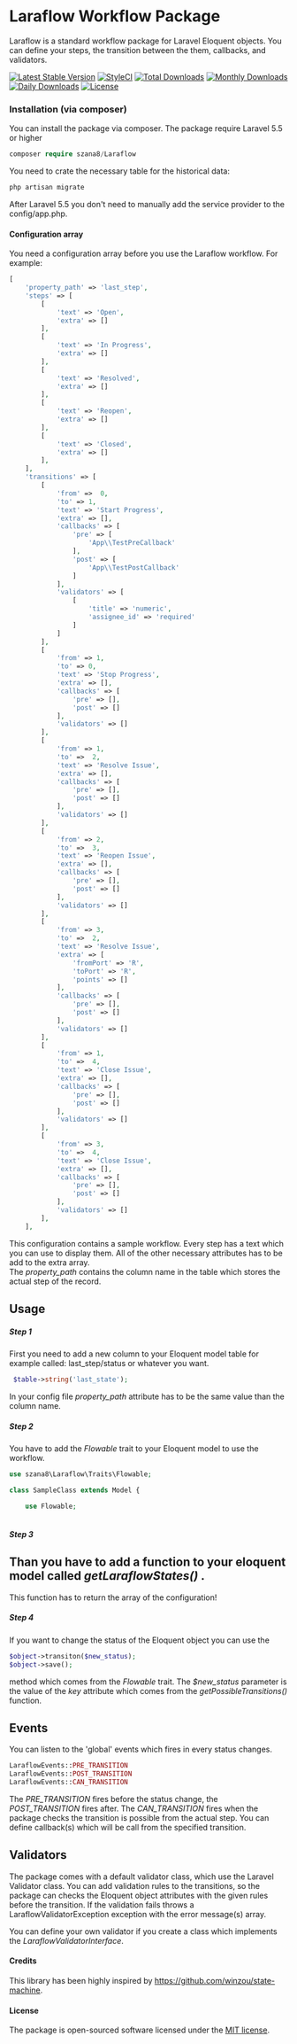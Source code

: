 # Laraflow Workflow Package
Laraflow is a standard workflow package for Laravel Eloquent objects. You can define your steps, 
the transition between the them, callbacks, and validators.  

[![Latest Stable Version](https://poser.pugx.org/szana8/laraflow/v/stable)](https://packagist.org/packages/szana8/laraflow)
[![StyleCI](https://github.styleci.io/repos/141295529/shield?branch=master)](https://github.styleci.io/repos/141295529)
[![Total Downloads](https://poser.pugx.org/szana8/laraflow/downloads)](https://packagist.org/packages/szana8/laraflow)
[![Monthly Downloads](https://poser.pugx.org/szana8/laraflow/d/monthly)](https://packagist.org/packages/szana8/laraflow)
[![Daily Downloads](https://poser.pugx.org/szana8/laraflow/d/daily)](https://packagist.org/packages/szana8/laraflow)
[![License](https://poser.pugx.org/szana8/laraflow/license)](https://packagist.org/packages/szana8/laraflow)
### Installation (via composer)
You can install the package via composer. The package require Laravel 5.5 or higher
```php
composer require szana8/Laraflow
```
You need to crate the necessary table for the historical data:
```php
php artisan migrate
```
After Laravel 5.5 you don't need to manually add the service provider to the config/app.php.   

#### Configuration array
You need a configuration array before you use the Laraflow workflow. 
For example:
```php
[
    'property_path' => 'last_step',
    'steps' => [
        [
            'text' => 'Open',
            'extra' => []
        ],
        [
            'text' => 'In Progress',
            'extra' => []
        ],
        [
            'text' => 'Resolved',
            'extra' => []
        ],
        [
            'text' => 'Reopen',
            'extra' => []
        ],
        [
            'text' => 'Closed',
            'extra' => []
        ],
    ],
    'transitions' => [
        [
            'from' =>  0,
            'to' => 1,
            'text' => 'Start Progress',
            'extra' => [],
            'callbacks' => [
                'pre' => [
                    'App\\TestPreCallback'
                ],
                'post' => [
                    'App\\TestPostCallback'
                ]
            ],
            'validators' => [
                [
                    'title' => 'numeric',
                    'assignee_id' => 'required'
                ]
            ]
        ],
        [
            'from' => 1,
            'to' => 0,
            'text' => 'Stop Progress',
            'extra' => [],
            'callbacks' => [
                'pre' => [],
                'post' => []
            ],
            'validators' => []
        ],
        [
            'from' => 1,
            'to' =>  2,
            'text' => 'Resolve Issue',
            'extra' => [],
            'callbacks' => [
                'pre' => [],
                'post' => []
            ],
            'validators' => []
        ],
        [
            'from' => 2,
            'to' =>  3,
            'text' => 'Reopen Issue',
            'extra' => [],
            'callbacks' => [
                'pre' => [],
                'post' => []
            ],
            'validators' => []
        ],
        [
            'from' => 3,
            'to' =>  2,
            'text' => 'Resolve Issue',
            'extra' => [
                'fromPort' => 'R',
                'toPort' => 'R',
                'points' => []
            ],
            'callbacks' => [
                'pre' => [],
                'post' => []
            ],
            'validators' => []
        ],
        [
            'from' => 1,
            'to' =>  4,
            'text' => 'Close Issue',
            'extra' => [],
            'callbacks' => [
                'pre' => [],
                'post' => []
            ],
            'validators' => []
        ],
        [
            'from' => 3,
            'to' =>  4,
            'text' => 'Close Issue',
            'extra' => [],
            'callbacks' => [
                'pre' => [],
                'post' => []
            ],
            'validators' => []
        ],
    ],
```
This configuration contains a sample workflow. Every step has a text which you can use to display them. 
All of the other necessary attributes has to be add to the extra array.  
The *property_path* contains the column name in the table which stores the actual step of the record.

## Usage

##### Step 1
First you need to add a new column to your Eloquent model table for example called: last_step/status or whatever you want.
```php
 $table->string('last_state');
 ```
In your config file *property_path* attribute has to be the same value than the column name. 
##### Step 2
You have to add the *Flowable* trait to your Eloquent model to use the workflow.  
```php
use szana8\Laraflow\Traits\Flowable;

class SampleClass extends Model {

    use Flowable;
    
 ```

##### Step 3
## Than you have to add a function to your eloquent model called *getLaraflowStates()* .   
This function has to return the array of the configuration!  

##### Step 4
If you want to change the status of the Eloquent object you can use the 
```php
$object->transiton($new_status);
$object->save();
 ```
method which comes from the *Flowable* trait. The *$new_status* parameter is the value of 
the *key* attribute which comes from the *getPossibleTransitions()* function.  

## Events
You can listen to the 'global' events which fires in every status changes. 
```php
LaraflowEvents::PRE_TRANSITION
LaraflowEvents::POST_TRANSITION
LaraflowEvents::CAN_TRANSITION
 ```
The *PRE_TRANSITION* fires before the status change, the *POST_TRANSITION* fires after. 
The *CAN_TRANSITION* fires when the package checks the transition is possible from the 
actual step.   You can define callback(s) which will be call from the specified transition. 

## Validators
The package comes with a default validator class, which use the Laravel Validator class. 
You can add validation rules to the transitions, so the package can checks the Eloquent 
object attributes with the given rules before the transition. If the validation fails
throws a LaraflowValidatorException exception with the error message(s) array.

You can define your own validator if you create a class which implements the 
*LaraflowValidatorInterface*.

#### Credits
This library has been highly inspired by https://github.com/winzou/state-machine.

#### License

The package is open-sourced software licensed under the [MIT license](https://opensource.org/licenses/MIT).
